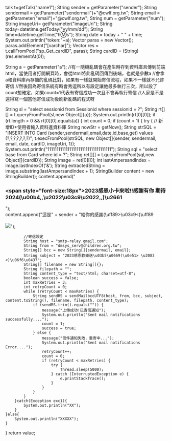 talk t=getTalk("name1");
String sender = getParameter("sender");
String sendermail = getParameter("sendermail")+"@cwlf.org.tw";
String email = getParameter("email")+"@cwlf.org.tw";
String num = getParameter("num");
String imageUri= getParameter("imageUri");
String today=datetime.getToday("yy/mm/dd");
String time=datetime.getTime("h:m:s");
String date = today + " " + time;  
System.out.println("token:"+a);
Vector paras = new Vector();
paras.addElement("[varchar]");
Vector res = t.callFromPool("sp_Get_cardID", paras);
String cardID = (String)(res.elementAt(0));


String a = getParameter("a");
//有一隨機亂碼會在產生時存到資料庫且傳到前端html，當使用者打開網頁時，會從html將此亂碼回傳到後端，也就是參數a
//會拿a和資料庫內存儲的亂碼比對，如果有一樣就開始寄信流程，如果不一樣就不允許寄信
//然後因為寄信系統有時會秀逗所以有設定讓他最多執行三次，所以設了count想確定，如果count=1代表有寄信成功一次且不會再執行寄信
//人家是不是還得寫一個當他寄信成功後刷新亂碼的程式呀

String sl = "select sessionid from Sessionid where sessionid = ?";
String rt[][] = t.queryFromPool(sl,new Object[]{a});
System.out.println(rt[0][0]);
if (rt.length > 0 && rt[0][0].equals(a)) {
	int count = 0;
	if (count < 1) {
    	try {
			// 新增ID+使用者輸入資料進資料庫
			String nowStr = getNow();
			String strSQL = "INSERT INTO Card (sender,sendermail,email,date,id,base,get) values (?,?,?,?,?,?,?)";
			t.execFromPool(strSQL, new Object[]{sender, sendermail, email, date, cardID, imageUri, 1});
			System.out.println("11111111111111111111111111111111111");
			String sql = "select base from Card where id = ?";
			String ret[][] = t.queryFromPool(sql,new Object[]{cardID});
			String image = ret[0][0];
			int lastAmpersandIndex = image.lastIndexOf('&');
			String extractedString = image.substring(lastAmpersandIndex + 1);
			StringBuilder content = new StringBuilder();
			content.append("<!DOCTYPE html><html><body><h3><span style=\"font-size:18px\">2023感恩小卡來啦!!感謝有你 期待2024(\u00b4,,\u2022\u03c9\u2022,,)\u2661</span></h3>");	
			content.append("這是" + sender + "給你的感謝(\uff89>\u03c9<)\uff89<br/><br/><img src='"+extractedString+"'/></body></html>");
			
			//寄信設定
			String host = "smtp-relay.gmail.com";   		
			String from = "dmsys_serv@children.org.tw";	 	
			String[] bcc = new String[]{sendermail, email};
			String subject = "2023感恩歡樂送\u03b5\u0669(\u0e51> \u2083 <)\u06f6\u0437";
			String[] filename = new String[]{};
			String filepath = "";
			String content_type = "text/html; charset=utf-8";   
			boolean success = false;
			int maxRetries = 3;
			int retryCount = 0;
			while (retryCount < maxRetries) {									
				String sendRS = sendMailbccUTF8(host, from, bcc, subject, content.toString(), filename, filepath, content_type);
				if (sendRS.trim().equals("")) {
					message("上傳成功!已寄信通知");
					System.out.println("Sent mail notifications successfully....");
					count = 1;
					success = true;
				} else {
					message("信件通知失敗，重寄中...");
					System.out.println("Sent mail notifications Error....");
					retryCount++;
					count = 0;
					if (retryCount < maxRetries) {
						try {
							Thread.sleep(5000);
						} catch (InterruptedException e) {
							e.printStackTrace();
						}
					}
				}
			}
		}catch(Exception exc1){
			System.out.println("XX");
		}
	}else{
		System.out.println("XXXXX");
	}
}
return value;
